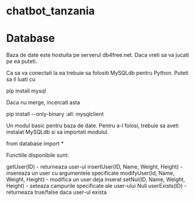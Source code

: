 # chatbot_tanzania
# Database
Baza de date este hostuita pe serverul db4free.net. Daca vreti sa va jucati pe ea puteti.

Ca sa va conectati la ea trebuie sa folositi MySQLdb pentru Python. Puteti sa il luati cu 

pip install mysql

Daca nu merge, incercati asta

pip install --only-binary :all: mysqlclient

Un modul basic pentru baza de date. Pentru a-l folosi, trebuie sa aveti instalat MySQLdb si sa importati modulul.

from database import *

Functiile disponibile sunt:

getUser(ID) - returneaza user-ul
insertUser(ID, Name, Weight, Height) - insereaza un user cu argumentele specificate
modifyUser(Id, Name, Weight, Height) - modifica un user deja inserat
setNul(ID, Name, Weight, Height) - seteaza campurile specificate ale user-ului Null
userExists(ID) - returneaza true/false daca user-ul exista

